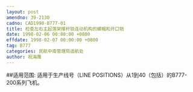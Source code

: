 ```yaml
---
layout: post
amendno: 39-2130
cadno: CAD1998-B777-01
title: 检查左右主起落架撑杆锁连动机构的螺帽和开口销
date: 1998-02-06 00:00:00 +0800
effdate: 1998-02-07 00:00:00 +0800
tag: B777
categories: 民航中南管理局适航处
author: 祝海鹰
---
```


##适用范围:
适用于生产线号（LINE POSITIONS）从1到40（包括）的B777-200系列飞机。


